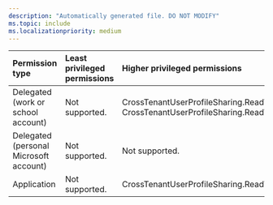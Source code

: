 ```yaml
---
description: "Automatically generated file. DO NOT MODIFY"
ms.topic: include
ms.localizationpriority: medium
---
```


|Permission type|Least privileged permissions|Higher privileged permissions|
|:---|:---|:---|
|Delegated (work or school account)|Not supported.|CrossTenantUserProfileSharing.ReadWrite, CrossTenantUserProfileSharing.ReadWrite.All|
|Delegated (personal Microsoft account)|Not supported.|Not supported.|
|Application|Not supported.|CrossTenantUserProfileSharing.ReadWrite.All|

